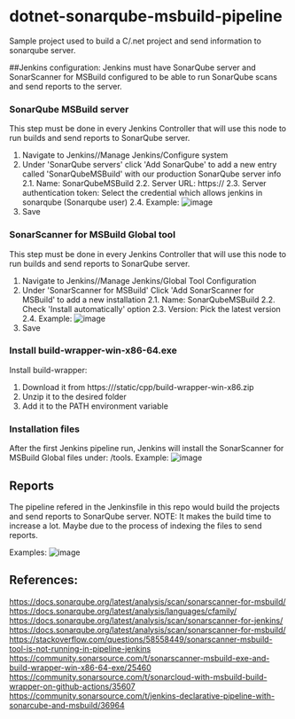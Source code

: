 # dotnet-sonarqube-msbuild-pipeline
Sample project used to build a C/.net project and send information to sonarqube server.


##Jenkins configuration:
Jenkins must have SonarQube server and SonarScanner for MSBuild configured to be able to run SonarQube scans and send reports to the server.


### SonarQube MSBuild server
This step must be done in every Jenkins Controller that will use this node to run builds and send reports to SonarQube server.

1. Navigate to Jenkins/<Controller>/Manage Jenkins/Configure system
2. Under 'SonarQube servers' click 'Add SonarQube' to add a new entry called 'SonarQubeMSBuild' with our production SonarQube server info
2.1. Name: SonarQubeMSBuild
2.2. Server URL: https://<Sonar server URL>
2.3. Server authentication token: Select the credential which allows jenkins in sonarqube (Sonarqube user)
2.4. Example: ![image](https://user-images.githubusercontent.com/1898233/184916494-cfd9611e-ffcd-4fcb-a4c8-d2c1935597d8.png)
3. Save


### SonarScanner for MSBuild Global tool
This step must be done in every Jenkins Controller that will use this node to run builds and send reports to SonarQube server.

1. Navigate to Jenkins/<Controller>/Manage Jenkins/Global Tool Configuration
2. Under 'SonarScanner for MSBuild' Click 'Add SonarScanner for MSBuild' to add a new installation
2.1. Name: SonarQubeMSBuild
2.2. Check 'Install automatically' option
2.3. Version: Pick the latest version
2.4. Example: ![image](https://user-images.githubusercontent.com/1898233/184916655-6c9206c9-6b68-4fd7-a59e-81a12b728582.png)
3. Save


### Install build-wrapper-win-x86-64.exe
Install build-wrapper:
1. Download it from https://<SonarQube Server URL>/static/cpp/build-wrapper-win-x86.zip
2. Unzip it to the desired folder
3. Add it to the PATH environment variable


### Installation files
After the first Jenkins pipeline run, Jenkins will install the SonarScanner for MSBuild Global files under: <Jenkins installation>/tools.
Example: ![image](https://user-images.githubusercontent.com/1898233/184917273-b0363b07-de6f-4603-af2e-2c3fa068ac94.png)


## Reports
The pipeline refered in the Jenkinsfile in this repo would build the projects and send reports to SonarQube server.
NOTE: It makes the build time to increase a lot. Maybe due to the process of indexing the files to send reports.

Examples:
![image](https://user-images.githubusercontent.com/1898233/184920538-779fd2c6-80b3-47e5-942d-33bc312b3b5d.png)


## References:
https://docs.sonarqube.org/latest/analysis/scan/sonarscanner-for-msbuild/
https://docs.sonarqube.org/latest/analysis/languages/cfamily/
https://docs.sonarqube.org/latest/analysis/scan/sonarscanner-for-jenkins/
https://docs.sonarqube.org/latest/analysis/scan/sonarscanner-for-msbuild/ 
https://stackoverflow.com/questions/58558449/sonarscanner-msbuild-tool-is-not-running-in-pipeline-jenkins
https://community.sonarsource.com/t/sonarscanner-msbuild-exe-and-build-wrapper-win-x86-64-exe/25460
https://community.sonarsource.com/t/sonarcloud-with-msbuild-build-wrapper-on-github-actions/35607
https://community.sonarsource.com/t/jenkins-declarative-pipeline-with-sonarcube-and-msbuild/36964
